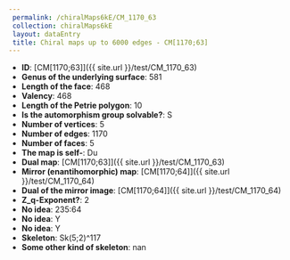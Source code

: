 ```yaml
--- 
 permalink: /chiralMaps6kE/CM_1170_63 
 collection: chiralMaps6kE
 layout: dataEntry
 title: Chiral maps up to 6000 edges - CM[1170;63]
---
```


- **ID**: [CM[1170;63]]({{ site.url }}/test/CM_1170_63)
- **Genus of the underlying surface**: 581
- **Length of the face**: 468
- **Valency**: 468
- **Length of the Petrie polygon**: 10
- **Is the automorphism group solvable?**: S
- **Number of vertices**: 5
- **Number of edges**: 1170
- **Number of faces**: 5
- **The map is self-**: Du
- **Dual map**: [CM[1170;63]]({{ site.url }}/test/CM_1170_63)
- **Mirror (enantihomorphic) map**: [CM[1170;64]]({{ site.url }}/test/CM_1170_64)
- **Dual of the mirror image**: [CM[1170;64]]({{ site.url }}/test/CM_1170_64)
- **Z_q-Exponent?**: 2
- **No idea**:  235:64
- **No idea**: Y
- **No idea**: Y
- **Skeleton**: Sk(5;2)^117
- **Some other kind of skeleton**: nan
